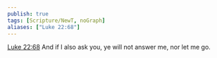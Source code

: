```yaml
---
publish: true
tags: [Scripture/NewT, noGraph]
aliases: ["Luke 22:68"]
---
```

[Luke 22:68](https://churchofjesuschrist.org/study/scriptures/nt/luke/22?lang=eng&id=p68#p68) And if I also ask you, ye will not answer me, nor let me go.

